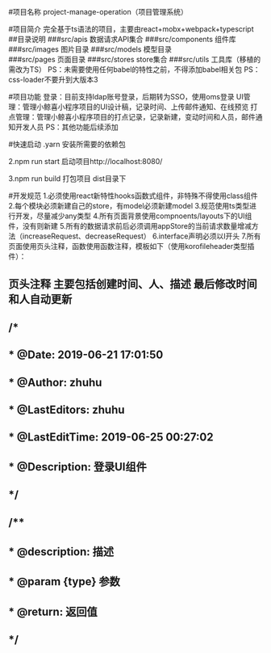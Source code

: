 #项目名称
project-manage-operation（项目管理系统）


#项目简介
完全基于ts语法的项目，主要由react+mobx+webpack+typescript
##目录说明
###src/apis  数据请求API集合
###src/components   组件库
###src/images  图片目录
###src/models  模型目录  
###src/pages   页面目录
###src/stores   store集合
###src/utils    工具库（移植的需改为TS）
PS：未需要使用任何babel的特性之前，不得添加babel相关包
PS：css-loader不要升到大版本3


#项目功能
登录：目前支持ldap账号登录，后期转为SSO，使用oms登录
UI管理：管理小鲸喜小程序项目的UI设计稿，记录时间、上传邮件通知、在线预览
打点管理：管理小鲸喜小程序项目的打点记录，记录新建，变动时间和人员，邮件通知开发人员
PS：其他功能后续添加



#快速启动
.yarn 安装所需要的依赖包

2.npm run start  启动项目http://localhost:8080/

3.npm run build  打包项目 dist目录下


#开发规范
1.必须使用react新特性hooks函数式组件，非特殊不得使用class组件
2.每个模块必须新建自己的store，有model必须新建model
3.规范使用ts类型进行开发，尽量减少any类型
4.所有页面背景使用compnoents/layouts下的UI组件，没有则新建
5.所有的数据请求前后必须调用appStore的当前请求数量增减方法（increaseRequest、decreaseRequest）
6.interface声明必须以I开头
7.所有页面使用页头注释，函数使用函数注释，模板如下（使用korofileheader类型插件）：
## 页头注释 主要包括创建时间、人、描述    最后修改时间和人自动更新
## /*
## * @Date: 2019-06-21 17:01:50
## * @Author: zhuhu
## * @LastEditors: zhuhu
## * @LastEditTime: 2019-06-25 00:27:02
## * @Description: 登录UI组件
## */
##
##
## /**
## * @description: 描述
## * @param {type} 参数
## * @return: 返回值
## */